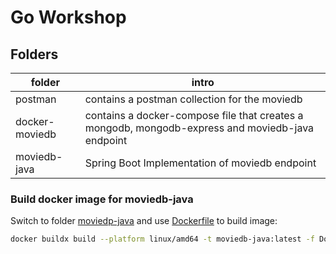 # Go Workshop
## Folders
| folder         | intro                                                                                            |
|----------------|--------------------------------------------------------------------------------------------------|
| postman        | contains a postman collection for the moviedb                                                    |
| docker-moviedb | contains a docker-compose file that creates a mongodb, mongodb-express and moviedb-java endpoint |
| moviedb-java   | Spring Boot Implementation of moviedb endpoint                                                   |

### Build docker image for moviedb-java
Switch to folder [moviedp-java](./moviedb-java/) and use [Dockerfile](./moviedb-java/Dockerfile) to build image:
```bash
docker buildx build --platform linux/amd64 -t moviedb-java:latest -f Dockerfile .`
```